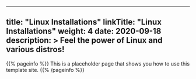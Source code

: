 
---
title: "Linux Installations"
linkTitle: "Linux Installations"
weight: 4
date: 2020-09-18
description: >
  Feel the power of Linux and various distros!
---

{{% pageinfo %}}
This is a placeholder page that shows you how to use this template site.
{{% /pageinfo %}}




